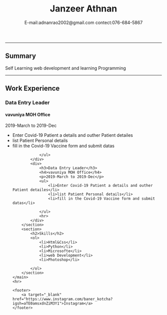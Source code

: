 <!DOCTYPE html>
<html lang="en">

<head>
    <meta charset="UTF-8">
    <meta name="viewport" content="width=device-width, initial-scale=1.0">
    <title>My resume</title>
    <link rel="stylesheet" href="index.css">
</head>

<body>
    <header>
        <h1>Janzeer Athnan</h1>
        <p>E-mail:adnanrao2002@gmail.com contect:076-684-5867</p>
    </header>
    <hr>
    <main>
        <section>
            <h2>Summary</h2>
            <p>Self Learning web development and learning Programming </p>
        </section>
        <hr>
        <section>
            <h2>Work Experience</h2>
            <div>
                <h3>Data Entry Leader</h3>
                <h4>vavuniya MOH Office</h4>
                <p>2019-March to 2019-Dec</p>
                <ul>
                    <li>Enter Covid-19 Patient a details and outher Patient detailes</li>
                    <li>list Patient Personal details</li>
                    <li>fill in the Covid-19 Vaccine form and submit datas</li>

                </ul>
            </div>
            <div>
                <h3>Data Entry Leader</h3>
                <h4>vavuniya MOH Office</h4>
                <p>2019-March to 2019-Dec</p>
                <ul>
                    <li>Enter Covid-19 Patient a details and outher Patient detailes</li>
                    <li>list Patient Personal details</li>
                    <li>fill in the Covid-19 Vaccine form and submit datas</li>
                    
                </ul>
                <hr>
            </div>
        </section>
        <section>
            <h2>Skills</h2>
            <ol>
                <li>Html&Css</li>
                <li>Python</li>
                <li>Microsofte</li>
                <li>web Development</li>
                <li>Photoshop</li>

            </ol>
        </section>
    </main>
    <hr>

    <footer>
        <a target="_blank" href="https://www.instagram.com/baner_kotcha?igsh=aTE0amsxdnZiM3Y1">Instagram</a>
    </footer>


</body>

</html>
